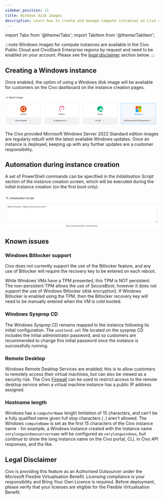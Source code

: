```yaml
---
sidebar_position: 11
title: Windows disk images
description: Learn how to create and manage Compute instances on Civo running Windows.
---
```


<head>
  <title>Compute Instances Running Windows | Civo Documentation</title>
</head>

import Tabs from '@theme/Tabs';
import TabItem from '@theme/TabItem';

:::note
Windows images for compute instances are available in the Civo Public Cloud and CivoStack Enterprise regions by request and need to be enabled on your account. Please see the [legal disclaimer](./windows-disk-images.md#legal-disclaimer) section below.
:::

## Creating a Windows instance

Once enabled, the option of using a Windows disk image will be available for customers on the Civo dashboard on the instance creation pages.

![Windows disk image selector](./images/windows-os-selection.png)

The Civo provided Microsoft Windows Server 2022 Standard edition images are regularly rebuilt with the latest available Windows updates.  Once an instance is deployed, keeping up with any further updates are a customer responsibility.

## Automation during instance creation

A set of PowerShell commands can be specified in the *Initialisation Script* section of the instance creation screen, which will be executed during the initial instance creation (on the first boot only).

![Initialisation script section](./images/windows-initialisation-script.png)

## Known issues

### Windows Bitlocker support

Civo does not currently support the use of the Bitlocker feature, and any use of Bitlocker will require the recovery key to be entered on each reboot.

While Windows VMs have a TPM presented, this TPM is NOT persistent. The non-persistent TPM allows the use of SecureBoot; however it does not support the use of Windows Bitlocker (disk encryption). If Windows Bitlocker is enabled using the TPM, then the Bitlocker recovery key will need to be manually entered when the VM is cold booted.

### Windows Sysprep CD

The Windows Sysprep CD remains mapped to the instance following its initial configuration. The `unattend.xml` file located on the sysprep CD includes the initial administrator password, and so customers are recommended to change this initial password once the instance is successfully running.

### Remote Desktop

Windows Remote Desktop Services are enabled; this is to allow customers to remotely access their virtual machines, but can also be viewed as a security risk. The Civo [Firewall](../networking/firewalls.md) can be used to restrict access to the remote desktop service when a virtual machine instance has a public IP address assigned.

### Hostname length

Windows has a `computerName` length limitation of 15 characters, and can't be a fully qualified name given full stop characters (`.`) aren't allowed. The Windows `computeName` is set as the first 15 characters of the Civo instance name - for example, a Windows instance created with the instance name `verylongwindowsservername` will be configured as `verylongwindows`, but continue to show the long instance name on the Civo portal, CLI, in Civo API responses, and the like.

## Legal Disclaimer

Civo is providing this feature as an Authorised Outsourcer under the Microsoft Flexible Virtualisation Benefit. Licensing compliance is your responsibility and Bring Your Own Licence is required. Before deployment, please verify that your licenses are eligible for the Flexible Virtualisation Benefit.
